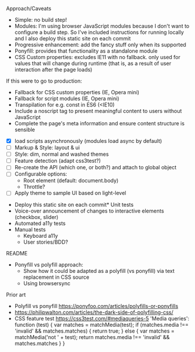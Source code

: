 

Approach/Caveats
* Simple: no build step!
* Modules: I'm using browser JavaScript modules because I don't want to configure a build step. So I've included instructions for running locally and I also deploy this static site on each commit
* Progressive enhancement: add the fancy stuff only when its supported
* Ponyfill: provides that functionality as a standalone module
* CSS Custom properties: excludes IE11 with no fallback. only used for values that will change during runtime (that is, as a result of user interaction after the page loads)


If this were to go to production:
* Fallback for CSS custom properties (IE, Opera mini)
* Fallback for script modules (IE, Opera mini)
* Transpilation for e.g. const in ES6 (<IE10)
* Include a noscript tag to present meaningful content to users without JavaScript
* Complete the page's meta information and ensure content structure is sensible

* [x] load scripts asynchronously (modules load async by default)
* [ ] Markup & Style: layout & ui
* [ ] Style: dim, normal and washed themes
* [ ] Feature detection (adapt css3test?)
* [ ] Re-create the API (which one, or both?) and attach to global object
* [ ] Configurable options:
  - Root element (default: document.body)
  - Throttle?
* [ ] Apply theme to sample UI based on light-level
* Deploy this static site on each commit* Unit tests
* Voice-over announcement of changes to interactive elements (checkbox, slider)
* Automated a11y tests
* Manual tests
  - Keyboard a11y
  - User stories/BDD?



README
* Ponyfill vs polyfill approach:
  - Show how it could be adapted as a polyfill (vs ponyfill) via text replacement in CSS source
  - Using browsersync

Prior art
* Polyfill vs ponyfill https://ponyfoo.com/articles/polyfills-or-ponyfills
* https://philipwalton.com/articles/the-dark-side-of-polyfilling-css/
* CSS feature test https://css3test.com/#mediaqueries-5
'Media queries': function (test) {
		var matches = matchMedia(test);
		if (matches.media !== 'invalid' && matches.matches) {
			return true;
		}
		else {
			var matches = matchMedia('not ' + test);
			return matches.media !== 'invalid' && matches.matches
		}
	}
